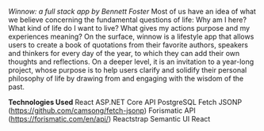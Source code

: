 *Winnow: a full stack app by Bennett Foster*
Most of us have an idea of what we believe concerning the fundamental questions of life: Why am I here? What kind of life do I want to live? What gives my actions purpose and my experiences meaning? On the surface, winnow is a lifestyle app that allows users to create a book of quotations from their favorite authors, speakers and thinkers for every day of the year, to which they can add their own thoughts and reflections. On a deeper level, it is an invitation to a year-long project, whose purpose is to help users clarify and solidify their personal philosophy of life by drawing from and engaging with the wisdom of the past.

**Technologies Used**
React
ASP.NET Core API
PostgreSQL
Fetch JSONP (https://github.com/camsong/fetch-jsonp)
Forismatic API (https://forismatic.com/en/api/)
Reactstrap
Semantic UI React
